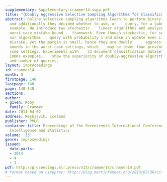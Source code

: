 ```yaml
---
supplementary: Supplementary:crammer14-supp.pdf
title: "{Doubly Aggressive Selective Sampling Algorithms for Classification}"
abstract: Online selective sampling algorithms learn to perform binary    classification,
  and additionally they decided whether to ask, or    query, for a label of any given
  example. We introduce two stochastic    linear algorithms and analyze them in the
  worst-case mistake-bound    framework. Even though stochastic, for some inputs,
  our algorithms    query with probability 1 and make an update even if there is    no
  mistake, yet the margin is small, hence they are doubly      aggressive. We prove
  bounds in the worst-case settings, which    may be lower than previous bounds in
  some settings. Experiments with    33 document classification datasets, some with
  100Ks examples,    show the superiority of doubly-aggressive algorithms both in    performance
  and number of queries.
layout: inproceedings
id: crammer14
month: 0
firstpage: 140
lastpage: 148
page: 140-148
sections: 
author:
- given: Koby
  family: Crammer
date: 2014-04-02
address: Reykjavik, Iceland
publisher: PMLR
container-title: Proceedings of the Seventeenth International Conference on Artificial
  Intelligence and Statistics
volume: '33'
genre: inproceedings
issued:
  date-parts:
  - 2014
  - 4
  - 2
pdf: http://proceedings.mlr.press/v33/crammer14/crammer14.pdf
# Format based on citeproc: http://blog.martinfenner.org/2013/07/30/citeproc-yaml-for-bibliographies/
---
```

